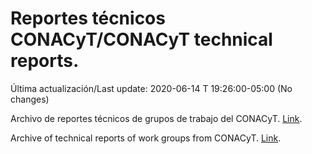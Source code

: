 # Reportes técnicos CONACyT/CONACyT technical reports.

Última actualización/Last update: 2020-06-14 T 19:26:00-05:00 (No changes)

Archivo de reportes técnicos de grupos de trabajo del CONACyT. [Link](https://coronavirus.conacyt.mx/productos/index.html).

Archive of technical reports of work groups from CONACyT. [Link](https://coronavirus.conacyt.mx/productos/index.html).

